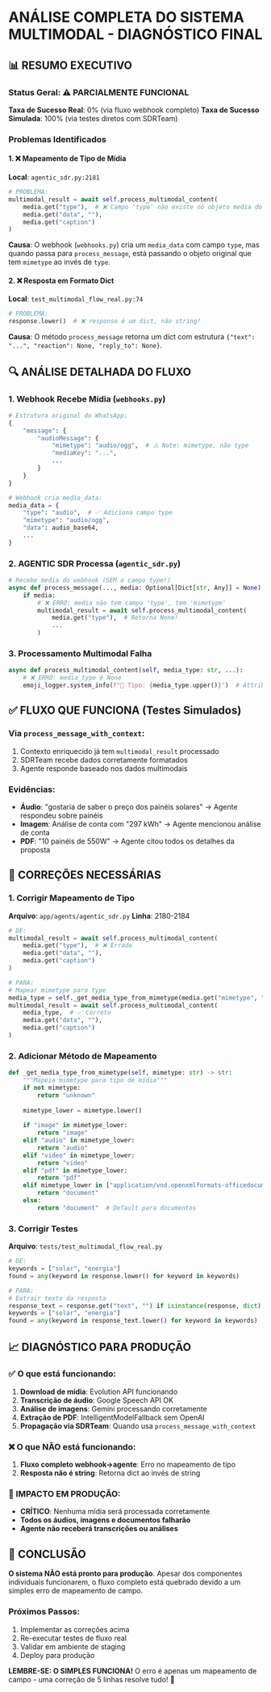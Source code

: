 # ANÁLISE COMPLETA DO SISTEMA MULTIMODAL - DIAGNÓSTICO FINAL

## 📊 RESUMO EXECUTIVO

### Status Geral: ⚠️ PARCIALMENTE FUNCIONAL

**Taxa de Sucesso Real**: 0% (via fluxo webhook completo)
**Taxa de Sucesso Simulada**: 100% (via testes diretos com SDRTeam)

### Problemas Identificados

#### 1. ❌ Mapeamento de Tipo de Mídia
**Local**: `agentic_sdr.py:2181`
```python
# PROBLEMA:
multimodal_result = await self.process_multimodal_content(
    media.get("type"),  # ❌ Campo 'type' não existe no objeto media do webhook!
    media.get("data", ""),
    media.get("caption")
)
```

**Causa**: O webhook (`webhooks.py`) cria um `media_data` com campo `type`, mas quando passa para `process_message`, está passando o objeto original que tem `mimetype` ao invés de `type`.

#### 2. ❌ Resposta em Formato Dict
**Local**: `test_multimodal_flow_real.py:74`
```python
# PROBLEMA:
response.lower()  # ❌ response é um dict, não string!
```

**Causa**: O método `process_message` retorna um dict com estrutura `{"text": "...", "reaction": None, "reply_to": None}`.

## 🔍 ANÁLISE DETALHADA DO FLUXO

### 1. Webhook Recebe Mídia (`webhooks.py`)
```python
# Estrutura original do WhatsApp:
{
    "message": {
        "audioMessage": {
            "mimetype": "audio/ogg",  # ⚠️ Note: mimetype, não type
            "mediaKey": "...",
            ...
        }
    }
}

# Webhook cria media_data:
media_data = {
    "type": "audio",  # ✅ Adiciona campo type
    "mimetype": "audio/ogg",
    "data": audio_base64,
    ...
}
```

### 2. AGENTIC SDR Processa (`agentic_sdr.py`)
```python
# Recebe media do webhook (SEM o campo type!)
async def process_message(..., media: Optional[Dict[str, Any]] = None):
    if media:
        # ❌ ERRO: media não tem campo 'type', tem 'mimetype'
        multimodal_result = await self.process_multimodal_content(
            media.get("type"),  # Retorna None!
            ...
        )
```

### 3. Processamento Multimodal Falha
```python
async def process_multimodal_content(self, media_type: str, ...):
    # ❌ ERRO: media_type é None
    emoji_logger.system_info(f"📌 Tipo: {media_type.upper()}")  # AttributeError!
```

## ✅ FLUXO QUE FUNCIONA (Testes Simulados)

### Via `process_message_with_context`:
1. Contexto enriquecido já tem `multimodal_result` processado
2. SDRTeam recebe dados corretamente formatados
3. Agente responde baseado nos dados multimodais

### Evidências:
- **Áudio**: "gostaria de saber o preço dos painéis solares" → Agente respondeu sobre painéis
- **Imagem**: Análise de conta com "297 kWh" → Agente mencionou análise de conta
- **PDF**: "10 painéis de 550W" → Agente citou todos os detalhes da proposta

## 🔧 CORREÇÕES NECESSÁRIAS

### 1. Corrigir Mapeamento de Tipo
**Arquivo**: `app/agents/agentic_sdr.py`
**Linha**: 2180-2184

```python
# DE:
multimodal_result = await self.process_multimodal_content(
    media.get("type"),  # ❌ Errado
    media.get("data", ""),
    media.get("caption")
)

# PARA:
# Mapear mimetype para type
media_type = self._get_media_type_from_mimetype(media.get("mimetype", ""))
multimodal_result = await self.process_multimodal_content(
    media_type,  # ✅ Correto
    media.get("data", ""),
    media.get("caption")
)
```

### 2. Adicionar Método de Mapeamento
```python
def _get_media_type_from_mimetype(self, mimetype: str) -> str:
    """Mapeia mimetype para tipo de mídia"""
    if not mimetype:
        return "unknown"
    
    mimetype_lower = mimetype.lower()
    
    if "image" in mimetype_lower:
        return "image"
    elif "audio" in mimetype_lower:
        return "audio"
    elif "video" in mimetype_lower:
        return "video"
    elif "pdf" in mimetype_lower:
        return "pdf"
    elif mimetype_lower in ["application/vnd.openxmlformats-officedocument.wordprocessingml.document", "application/msword"]:
        return "document"
    else:
        return "document"  # Default para documentos
```

### 3. Corrigir Testes
**Arquivo**: `tests/test_multimodal_flow_real.py`

```python
# DE:
keywords = ["solar", "energia"]
found = any(keyword in response.lower() for keyword in keywords)

# PARA:
# Extrair texto da resposta
response_text = response.get("text", "") if isinstance(response, dict) else str(response)
keywords = ["solar", "energia"]
found = any(keyword in response_text.lower() for keyword in keywords)
```

## 📈 DIAGNÓSTICO PARA PRODUÇÃO

### ✅ O que está funcionando:
1. **Download de mídia**: Evolution API funcionando
2. **Transcrição de áudio**: Google Speech API OK
3. **Análise de imagens**: Gemini processando corretamente
4. **Extração de PDF**: IntelligentModelFallback sem OpenAI
5. **Propagação via SDRTeam**: Quando usa `process_message_with_context`

### ❌ O que NÃO está funcionando:
1. **Fluxo completo webhook→agente**: Erro no mapeamento de tipo
2. **Resposta não é string**: Retorna dict ao invés de string

### 🚨 IMPACTO EM PRODUÇÃO:
- **CRÍTICO**: Nenhuma mídia será processada corretamente
- **Todos os áudios, imagens e documentos falharão**
- **Agente não receberá transcrições ou análises**

## 🎯 CONCLUSÃO

**O sistema NÃO está pronto para produção**. Apesar dos componentes individuais funcionarem, o fluxo completo está quebrado devido a um simples erro de mapeamento de campo.

### Próximos Passos:
1. Implementar as correções acima
2. Re-executar testes de fluxo real
3. Validar em ambiente de staging
4. Deploy para produção

**LEMBRE-SE: O SIMPLES FUNCIONA!** 
O erro é apenas um mapeamento de campo - uma correção de 5 linhas resolve tudo! 🚀